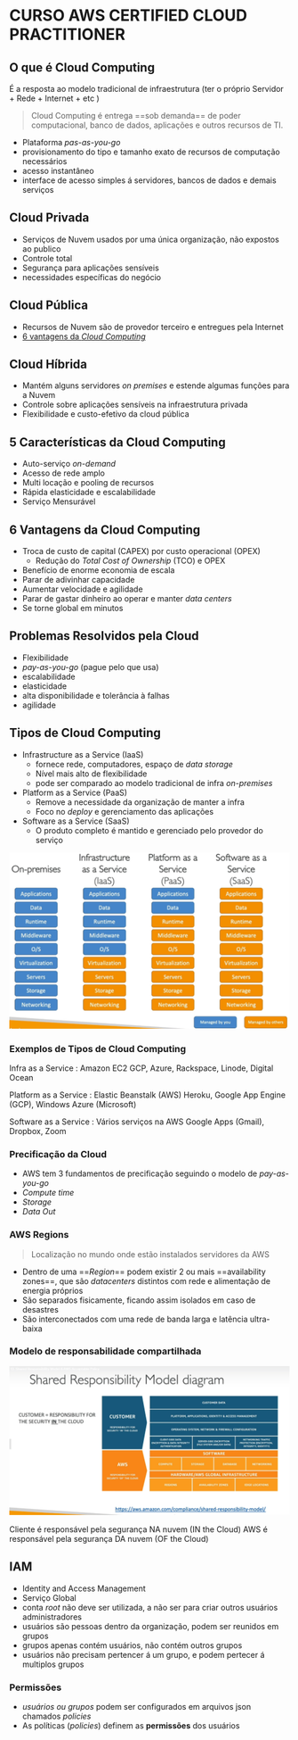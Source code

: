 # CURSO AWS CERTIFIED CLOUD PRACTITIONER 

## O que é Cloud Computing

É a resposta ao modelo tradicional de infraestrutura (ter o próprio Servidor + Rede + Internet + etc )

 >Cloud Computing é entrega ==sob demanda== de poder computacional, banco de dados, aplicações e outros recursos de TI.

- Plataforma *pas-as-you-go*
- provisionamento do tipo e tamanho exato de recursos de computação necessários
- acesso instantâneo
- interface de acesso simples á servidores, bancos de dados e demais serviços

## Cloud Privada

- Serviços de Nuvem usados por uma única organização, não expostos ao publico
- Controle total
- Segurança para aplicações sensíveis
- necessidades específicas do negócio

## Cloud Pública 

- Recursos de Nuvem são de provedor terceiro e entregues pela Internet
- [6 vantagens da *Cloud Computing*](#6-vantagens-da-cloud-computing)

## Cloud Híbrida

- Mantém alguns servidores *on premises* e estende algumas funções para a Nuvem
- Controle sobre aplicações sensíveis na infraestrutura privada
- Flexibilidade e custo-efetivo da cloud pública

## 5 Características da Cloud Computing

- Auto-serviço *on-demand*
- Acesso de rede amplo
- Multi locação e pooling de recursos
- Rápida elasticidade e escalabilidade
- Serviço Mensurável

## 6 Vantagens da Cloud Computing

- Troca de custo de capital (CAPEX) por custo operacional (OPEX)
  - Redução do *Total Cost of Ownership* (TCO) e OPEX
- Benefício de enorme economia de escala
- Parar de adivinhar capacidade
- Aumentar velocidade e agilidade
- Parar de gastar dinheiro ao operar e manter *data centers*
- Se torne global em minutos

## Problemas Resolvidos pela Cloud

- Flexibilidade
- *pay-as-you-go* (pague pelo que usa)
- escalabilidade
- elasticidade
- alta disponibilidade e tolerância à falhas
- agilidade
  
## Tipos de Cloud Computing

- Infrastructure as a Service (IaaS)
  - fornece rede, computadores, espaço de *data storage*
  - Nível mais alto de flexibilidade
  - pode ser comparado ao modelo tradicional de infra *on-premises*
- Platform as a Service (PaaS)
  - Remove a necessidade da organização de manter a infra
  - Foco no *deploy* e gerenciamento das aplicações
- Software as a Service (SaaS)
  - O produto completo é mantido e gerenciado pelo provedor do serviço
  
![](cloud_types.png)

### Exemplos de Tipos de Cloud Computing

Infra as a Service
: Amazon EC2
GCP, Azure, Rackspace, Linode, Digital Ocean

Platform as a Service
: Elastic Beanstalk (AWS)
Heroku, Google App Engine (GCP), Windows Azure (Microsoft)

Software as a Service
: Vários serviços na AWS
Google Apps (Gmail), Dropbox, Zoom

### Precificação da Cloud

- AWS tem 3 fundamentos de precificação seguindo o modelo de *pay-as-you-go*
- *Compute time*
- *Storage* 
- *Data Out*
  
### AWS Regions

>Localização no mundo onde estão instalados servidores da AWS
- Dentro de uma ==*Region*== podem existir 2 ou mais ==availability zones==, que são *datacenters* distintos com rede e alimentação de energia próprios
- São separados fisicamente, ficando assim isolados em caso de desastres
- São interconectados com uma rede de banda larga e latência ultra-baixa

### Modelo de responsabilidade compartilhada

![](responsibility_model.png)

Cliente é responsável pela segurança NA nuvem (IN the Cloud)
AWS é responsável pela segurança DA nuvem (OF the Cloud)
## IAM

- Identity and Access Management
- Serviço Global
- conta *root* não deve ser utilizada, a não ser para criar outros usuários administradores
- usuários são pessoas dentro da organização, podem ser reunidos em grupos
- grupos apenas contém usuários, não contém outros grupos
- usuários não precisam pertencer á um grupo, e podem pertecer á multiplos grupos

### Permissões

- *usuários ou grupos* podem ser configurados em arquivos json chamados *policies*
- As políticas (*policies*) definem as **permissões** dos usuários

